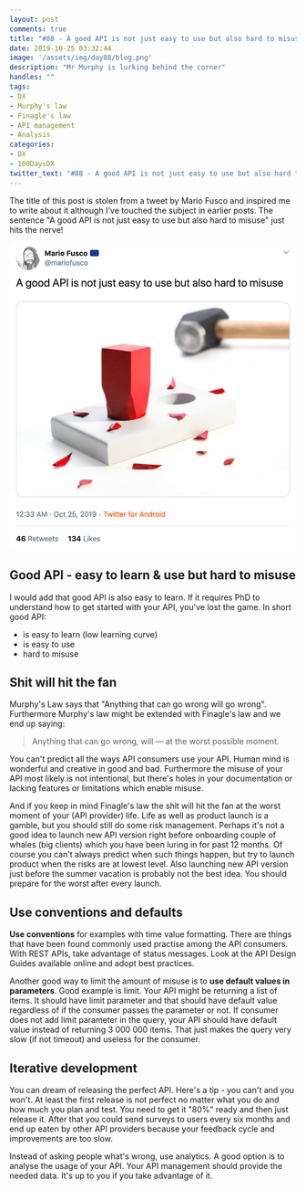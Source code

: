 ```yaml
---
layout: post
comments: true
title: "#88 - A good API is not just easy to use but also hard to misuse"
date: 2019-10-25 03:32:44
image: '/assets/img/day88/blog.png'
description: "Mr Murphy is lurking behind the corner"
handles: "" 
tags:
- DX 
- Murphy's law
- Finagle's law
- API management
- Analysis
categories:
- DX
- 100DaysDX
twitter_text: "#88 - A good API is not just easy to use but also hard to misuse"
---
```


The title of this post is stolen from a tweet by Mario Fusco and inspired me to write about it although I've touched the subject in earlier posts. The sentence "A good API is not just easy to use but also hard to misuse" just hits the nerve! 

<a href="https://twitter.com/mariofusco/status/1187482391155269640"><img itemprop="image" src="/assets/img/day88/tweet.png" alt="{{site.name}}"></a>

## Good API - easy to learn & use but hard to misuse

I would add that good API is also easy to learn. If it requires PhD to understand how to get started with your API, you've lost the game. In short good API: 
- is easy to learn (low learning curve)
- is easy to use
- hard to misuse

## Shit will hit the fan

Murphy's Law says that "Anything that can go wrong will go wrong". Furthermore Murphy's law might be extended with Finagle's law and we end up saying:

<blockquote>Anything that can go wrong, will — at the worst possible moment.</blockquote> 

You can't predict all the ways API consumers use your API. Human mind is wonderful and creative in good and bad. Furthermore the misuse of your API most likely is not intentional, but there's holes in your documentation or lacking features or limitations which enable misuse. 

And if you keep in mind Finagle's law the shit will hit the fan at the worst moment of your (API provider) life. Life as well as product launch is a gamble, but you should still do some risk management. Perhaps it's not a good idea to launch new API version right before onboarding couple of whales (big clients) which you have been luring in for past 12 months. Of course you can't always predict when such things happen, but try to launch product when the risks are at lowest level. Also launching new API version just before the summer vacation is probably not the best idea. You should prepare for the worst after every launch. 

## Use conventions and defaults

**Use conventions** for examples with time value formatting. There are things that have been found commonly used practise among the API consumers. With REST APIs, take advantage of status messages. Look at the API Design Guides available online and adopt best practices. 

Another good way to limit the amount of misuse is to **use default values in parameters**. Good example is limit. Your API might be returning a list of items. It should have limit parameter and that should have default value regardless of if the consumer passes the parameter or not. If consumer does not add limit parameter in the query, your API should have default value instead of returning 3 000 000 items. That just makes the query very slow (if not timeout) and useless for the consumer. 

## Iterative development

You can dream of releasing the perfect API. Here's a tip - you can't and you won't. At least the first release is not perfect no matter what you do and how much you plan and test. You need to get it "80%" ready and then just release it. After that you could send surveys to users every six months and end up eaten by other API providers because your feedback cycle and improvements are too slow. 

Instead of asking people what's wrong, use analytics. A good option is to analyse the usage of your API. Your API management should provide the needed data. It's up to you if you take advantage of it. 